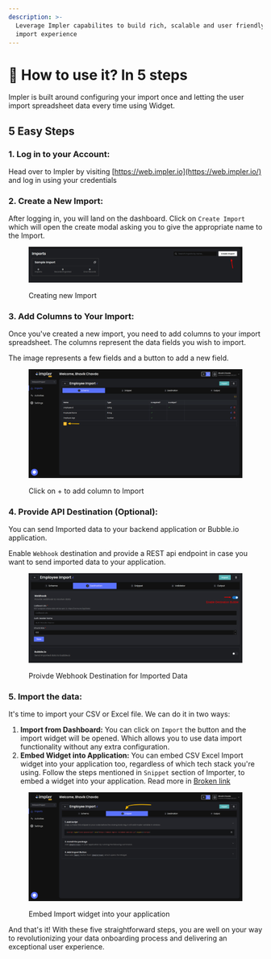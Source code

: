 ```yaml
---
description: >-
  Leverage Impler capabilites to build rich, scalable and user friendly data
  import experience
---
```


# 🧿 How to use it? In 5 steps

Impler is built around configuring your import once and letting the user import spreadsheet data every time using Widget.

## 5 Easy Steps

### &#x20;1. Log in to your Account:

Head over to Impler by visiting [https://web.impler.io](https://web.impler.io/) and log in using your credentials

### 2. Create a New Import:

After logging in, you will land on the dashboard. Click on `Create Import` which will open the create modal asking you to give the appropriate name to the Import.

<figure><img src="../.gitbook/assets/image.png" alt=""><figcaption><p>Creating new Import</p></figcaption></figure>

### 3. Add Columns to Your Import:

Once you've created a new import, you need to add columns to your import spreadsheet. The columns represent the data fields you wish to import.

The image represents a few fields and a button to add a new field.

<figure><img src="../.gitbook/assets/image (2) (1) (1).png" alt=""><figcaption><p>Click on + to add column to Import</p></figcaption></figure>

### 4. Provide API Destination (Optional):

You can send Imported data to your backend application or Bubble.io application.

Enable `Webhook` destination and provide a REST api endpoint in case you want to send imported data to your application.

<figure><img src="../.gitbook/assets/image (2).png" alt=""><figcaption><p>Proivde Webhook Destination for Imported Data</p></figcaption></figure>

### 5. Import the data:

It's time to import your CSV or Excel file. We can do it in two ways:

1. **Import from Dashboard:** You can click on `Import` the button and the import widget will be opened. Which allows you to use data import functionality without any extra configuration.
2. **Embed Widget into Application:** You can embed CSV Excel Import widget into your application too, regardless of which tech stack you're using. Follow the steps mentioned in `Snippet` section of Importer, to embed a widget into your application. Read more in [Broken link](broken-reference "mention")

<figure><img src="../.gitbook/assets/image (4).png" alt=""><figcaption><p>Embed Import widget into your application</p></figcaption></figure>

And that's it! With these five straightforward steps, you are well on your way to revolutionizing your data onboarding process and delivering an exceptional user experience.
